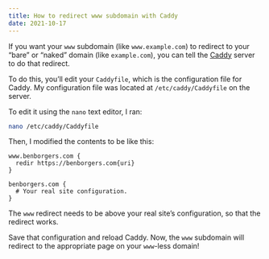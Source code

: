 ```yaml
---
title: How to redirect www subdomain with Caddy
date: 2021-10-17
---
```


If you want your `www` subdomain (like `www.example.com`) to redirect to your “bare” or “naked” domain (like `example.com`), you can tell the [Caddy](https://caddyserver.com) server to do that redirect.

To do this, you’ll edit your `Caddyfile`, which is the configuration file for Caddy. My configuration file was located at `/etc/caddy/Caddyfile` on the server.

To edit it using the `nano` text editor, I ran:

```sh
nano /etc/caddy/Caddyfile
```

Then, I modified the contents to be like this:

```
www.benborgers.com {
  redir https://benborgers.com{uri}
}

benborgers.com {
  # Your real site configuration.
}
```

The `www` redirect needs to be above your real site’s configuration, so that the redirect works.

Save that configuration and reload Caddy. Now, the `www` subdomain will redirect to the appropriate page on your `www`-less domain!
